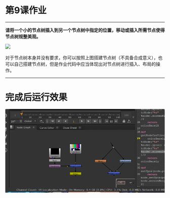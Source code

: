 # 第9课作业
---
**请将一个小的节点树插入到另一个节点树中指定的位置，移动或插入所需节点使得节点树规整美观。**

![](https://github.com/TDChina/NukeClass3/blob/master/homeworks/lesson9/lesson9.png)

对于节点树本身并没有要求，你可以按照上图搭建节点树（不具备合成意义），也可以自己搭建节点树，但是作业代码中应当体现出对节点树进行插入、布局的操作。

-------
# 完成后运行效果
![demo](./images/demo_1.gif)